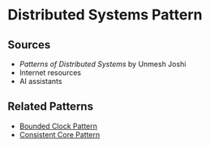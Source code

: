 # Distributed Systems Pattern

## Sources

- *Patterns of Distributed Systems* by Unmesh Joshi
- Internet resources
- AI assistants

## Related Patterns

- [Bounded Clock Pattern](./patterns/bounded_clock.md)
- [Consistent Core Pattern](./patterns/consistent_core.md)